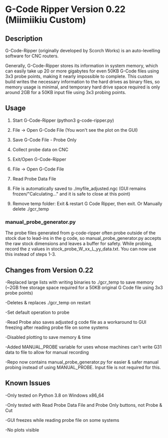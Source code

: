 # G-Code Ripper Version 0.22 (Miimiikiu Custom)

## Description

G-Code-Ripper (originally developed by Scorch Works) is an auto-levelling software for CNC routers.

Generally, G-Code-Ripper stores its information in system memory, which can easily take up 20 or more gigabytes for even 50KB G-Code files using 3x3 probe points, making it nearly impossible to complete. This custom build writes the necessary information to the hard drives as binary files, so memory usage is minimal, and temporary hard drive space required is only around 2GB for a 50KB input file using 3x3 probing points.

## Usage

1. Start G-Code-Ripper (python3 g-code-ripper.py) 

2. File -> Open G-Code File (You won't see the plot on the GUI)

3. Save G-Code File - Probe Only  

4. Collect probe data on CNC 

5. Exit/Open G-Code-Ripper 

6. File -> Open G-Code File 

7. Read Probe Data File 

8. File is automatically saved to ./myfile_adjusted.ngc (GUI remains frozen/"Calculating..." and it is safe to close at this point) 

9. Remove temp folder: Exit & restart G Code Ripper, then exit. Or Manually delete ./gcr_temp

### manual_probe_generator.py

The probe files generated from g-code-ripper often probe outside of the stock due to lead-ins in the g code, so manual_probe_generator.py accepts the raw stock dimensions and leaves a buffer for safety. While probing, record the z values in stock_probe_W_xx_L_yy_data.txt. You can now use this instead of steps 1-3.

## Changes from Version 0.22

-Replaced large lists with writing binaries to ./gcr_temp to save memory (~2GB free storage space required for a 50KB original G Code file using 3x3 probe points)

-Deletes & replaces ./gcr_temp on restart

-Set default operation to probe

-Read Probe also saves adjusted g code file as a workaround to GUI freezing after reading probe file on some systems

-Disabled plotting to save memory & time

-Added MANUAL_PROBE variable for uses whose machines can't write G31 data to file to allow for manual recording

-Repo now contains manual_probe_generator.py for easier & safer manual probing instead of using MANUAL_PROBE. Input file is not required for this.

## Known Issues

-Only tested on Python 3.8 on Windows x86_64 

-Only tested with Read Probe Data File and Probe Only buttons, not Probe & Cut

-GUI freezes while reading probe file on some systems

-No plots visible

